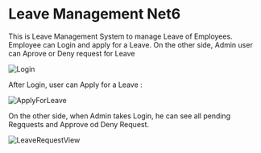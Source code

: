 # Leave Management Net6
This is Leave Management System to manage Leave of Employees. Employee can Login and apply for a Leave. On the other side, Admin user can Aprove or Deny request for Leave

![Login](https://user-images.githubusercontent.com/68476870/183461860-c34edaa9-8968-4e89-8987-d89881a80c4e.jpg)

After Login, user can Apply for a Leave :

![ApplyForLeave](https://user-images.githubusercontent.com/68476870/183462310-87e6e90b-752a-45c2-86ed-247ebb33cd5d.png)

On the other side, when Admin takes Login, he can see all pending Regquests and Approve od Deny Request. 

![LeaveRequestView](https://user-images.githubusercontent.com/68476870/183462499-6590e6d9-d4fb-4d39-beff-f92962b26674.jpg)

